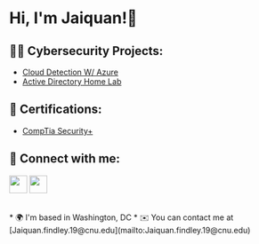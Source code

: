 <h1>Hi, I'm Jaiquan!👋 

<h2>👨‍💻 Cybersecurity Projects:</h2>

- [Cloud Detection W/ Azure](https://github.com/Jfindley5/ActiveDirectoryLab)
- [Active Directory Home Lab](https://github.com/Jfindley5/ActiveDirectoryLab)

<h2>📃 Certifications:</h2>

- [CompTia Security+]()
  


<h2> 🤳 Connect with me:</h2>

<p align="left">
<a href="https://www.linkedin.com/in/jaiquan-findley-1b7809201" target="_blank" rel="noreferrer"><img src="https://raw.githubusercontent.com/danielcranney/readme-generator/main/public/icons/socials/linkedin.svg" width="32" height="32" /></a> <a href="https://medium.com/@jaiquan.findley.19" target="_blank" rel="noreferrer"><img src="https://miro.medium.com/max/800/1*sHhtYhaCe2Uc3IU0IgKwIQ.png" width="32" height="32" /></a>

</p>


  
<br>
* 🌍  I'm based in Washington, DC
* ✉️  You can contact me at [Jaiquan.findley.19@cnu.edu](mailto:Jaiquan.findley.19@cnu.edu)

<!--
**joshmadakor1/joshmadakor1** is a ✨ _special_ ✨ repository because its `README.md` (this file) appears on your GitHub profile.

Here are some ideas to get you started:

- 🔭 I’m currently working on ...
- 🌱 I’m currently learning ...
- 👯 I’m looking to collaborate on ...
- 🤔 I’m looking for help with ...
- 💬 Ask me about ...
- 📫 How to reach me: ...
- 😄 Pronouns: ...
- ⚡ Fun fact: ...
-->
